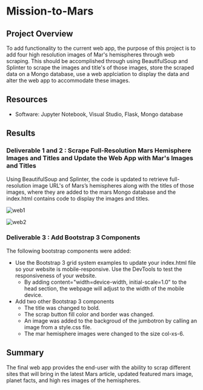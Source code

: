 # Mission-to-Mars

## Project Overview
To add functionality to the current web app, the purpose of this project is to add four high resolution images of Mar's hemispheres through web scraping. This should be accomplished through using BeautifulSoup and Splinter to scrape the images and title's of those images, store the scraped data on a Mongo database, use a web applciation to display the data and alter the web app to accommodate these images. 

## Resources
- Software: Jupyter Notebook, Visual Studio, Flask, Mongo database

## Results

### Deliverable 1 and 2 : Scrape Full-Resolution Mars Hemisphere Images and Titles and Update the Web App with Mar's Images and Titles

Using BeautifulSoup and Splinter, the code is updated to retrieve full-resolution image URL's of Mars’s hemispheres along with the titles of those images, where they are added to the mars Mongo database and the index.html contains code to display the images and titles.

![web1](https://user-images.githubusercontent.com/87085239/176810689-fb927659-24b7-41c7-9806-75df351baefb.jpg)

![web2](https://user-images.githubusercontent.com/87085239/176810724-9e6dbe14-e144-443b-b407-8cccfde66806.jpg)


### Deliverable 3 : Add Bootstrap 3 Components

The following bootstrap components were added:
- Use the Bootstrap 3 grid system examples to update your index.html file so your website is mobile-responsive. Use the DevTools to test the responsiveness of your website.
    - By adding content="width=device-width, initial-scale=1.0" to the head section, the webpage will adjust to the width of the mobile device. 
- Add two other Bootstrap 3 components
    - The title was changed to bold.
    - The scrap button fill color and border was changed.
    - An image was added to the backgroud of the jumbotron by calling an image from a style.css file. 
    - The mar hemisphere images were changed to the size col-xs-6.

## Summary

The final web app provides the end-user with the ability to scrap different sites that will bring in the latest Mars article, updated featured mars image, planet facts, and high res images of the hemispheres. 






